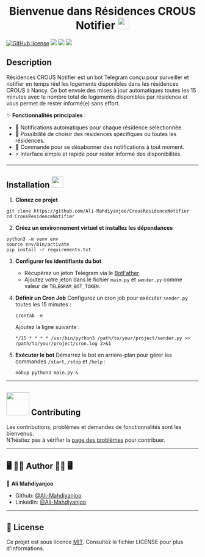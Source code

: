 <h1 align="center">Bienvenue dans Résidences CROUS Notifier <img src="https://raw.githubusercontent.com/MartinHeinz/MartinHeinz/master/wave.gif" width="30px"> </h1>
<p align="center">

[![GitHub license](https://img.shields.io/github/license/Naereen/StrapDown.js.svg)](https://github.com/Naereen/StrapDown.js/blob/master/LICENSE)
![](https://img.shields.io/badge/OS-Linux-informational?style=flat&logo=linux&logoColor=white&color=40c640)
![](https://img.shields.io/badge/Code-Python-informational?style=flat&logo=python&logoColor=white&color=40c640)
![](https://img.shields.io/badge/Automation-Cron-informational?style=flat&logo=linux&logoColor=white&color=blue)
    
## Description 
Résidences CROUS Notifier est un bot Telegram conçu pour surveiller et notifier en temps réel les logements disponibles dans les résidences CROUS à Nancy. Ce bot envoie des mises à jour automatiques toutes les 15 minutes avec le nombre total de logements disponibles par résidence et vous permet de rester informé(e) sans effort.

✨ **Fonctionnalités principales** :
- 🔔 Notifications automatiques pour chaque résidence sélectionnée.
- 🏢 Possibilité de choisir des résidences spécifiques ou toutes les résidences.
- 🚫 Commande pour se désabonner des notifications à tout moment.
- ⚡ Interface simple et rapide pour rester informé des disponibilités.

---

## Installation <img src="https://media.giphy.com/media/WUlplcMpOCEmTGBtBW/giphy.gif" width="30">

1. **Clonez ce projet**
```
git clone https://github.com/Ali-Mahdiyanjoo/CrousResidenceNotifier
cd CrousResidenceNotifier
```

2. **Créez un environnement virtuel et installez les dépendances**
```
python3 -m venv env
source env/bin/activate
pip install -r requirements.txt
```

3. **Configurer les identifiants du bot**
   - Récupérez un jeton Telegram via le [BotFather](https://core.telegram.org/bots#botfather).
   - Ajoutez votre jeton dans le fichier `main.py` et `sender.py` comme valeur de `TELEGRAM_BOT_TOKEN`.

4. **Définir un Cron Job**
   Configurez un cron job pour exécuter `sender.py` toutes les 15 minutes :
   ```
   crontab -e
   ```
   Ajoutez la ligne suivante :
   ```
   */15 * * * * /usr/bin/python3 /path/to/your/project/sender.py >> /path/to/your/project/cron.log 2>&1
   ```

5. **Exécuter le bot**
   Démarrez le bot en arrière-plan pour gérer les commandes `/start`, `/stop` et `/help` :
   ```
   nohup python3 main.py &
   ```

---

##  <img src="https://media.giphy.com/media/LnQjpWaON8nhr21vNW/giphy.gif" width="60"> Contributing

Les contributions, problèmes et demandes de fonctionnalités sont les bienvenus.<br />
N'hésitez pas à vérifier la [page des problèmes](https://github.com/Ali-Mahdiyanjoo/CrousResidenceNotifier/issues) pour contribuer.

---

## 🖥 👨‍💻 Author 👨‍💻 🖥 
 
👤 **Ali Mahdiyanjoo**

- Github: [@Ali-Mahdiyanjoo](https://github.com/Ali-Mahdiyanjoo)
- LinkedIn: [@Ali-Mahdiyanjoo](https://ir.linkedin.com/in/ali-mahdiyanjoo-1452101b6)

---

## 📝 License

Ce projet est sous licence [MIT](https://opensource.org/licenses/MIT). Consultez le fichier LICENSE pour plus d'informations.

